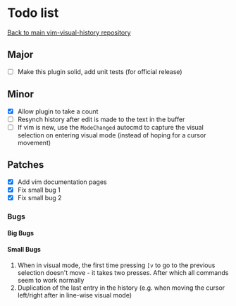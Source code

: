 # Todo list

[Back to main vim-visual-history repository](https://github.com/Matt-A-Bennett/vim-visual-history)

## Major
- [ ] Make this plugin solid, add unit tests (for official release)

## Minor
- [x] Allow plugin to take a count
- [ ] Resynch history after edit is made to the text in the buffer
- [ ] If vim is new, use the `ModeChanged` autocmd to capture the visual
      selection on entering visual mode (instead of hoping for a cursor
      movement)

## Patches
- [x] Add vim documentation pages
- [x] Fix small bug 1
- [x] Fix small bug 2

### Bugs

#### Big Bugs

#### Small Bugs
1. When in visual mode, the first time pressing `[v` to go to the previous
   selection doesn't move - it takes two presses. After which all commands seem
   to work normally
2. Duplication of the last entry in the history (e.g. when moving the cursor
   left/right after in line-wise visual mode)
